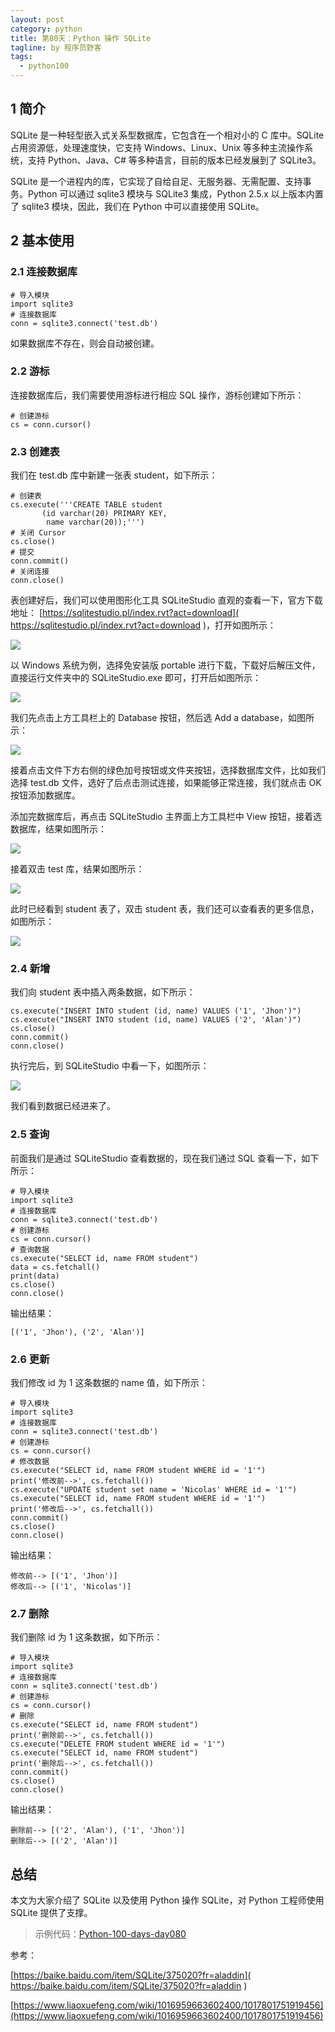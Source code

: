 ```yaml
---
layout: post
category: python
title: 第80天：Python 操作 SQLite
tagline: by 程序员野客
tags: 
  - python100
---
```


## 1 简介

SQLite 是一种轻型嵌入式关系型数据库，它包含在一个相对小的 C 库中。SQLite 占用资源低，处理速度快，它支持 Windows、Linux、Unix 等多种主流操作系统，支持 Python、Java、C# 等多种语言，目前的版本已经发展到了 SQLite3。

<!--more-->

SQLite 是一个进程内的库，它实现了自给自足、无服务器、无需配置、支持事务。Python 可以通过 sqlite3 模块与 SQLite3 集成，Python 2.5.x 以上版本内置了 sqlite3 模块，因此，我们在 Python 中可以直接使用 SQLite。 

## 2 基本使用

### 2.1 连接数据库

```
# 导入模块
import sqlite3
# 连接数据库
conn = sqlite3.connect('test.db')
```

如果数据库不存在，则会自动被创建。

### 2.2 游标

连接数据库后，我们需要使用游标进行相应 SQL 操作，游标创建如下所示：

```
# 创建游标
cs = conn.cursor()
```

### 2.3 创建表

我们在 test.db 库中新建一张表 student，如下所示：

```
# 创建表
cs.execute('''CREATE TABLE student
       (id varchar(20) PRIMARY KEY,
        name varchar(20));''')
# 关闭 Cursor
cs.close()
# 提交
conn.commit()
# 关闭连接
conn.close()
```

表创建好后，我们可以使用图形化工具 SQLiteStudio 直观的查看一下，官方下载地址： [https://sqlitestudio.pl/index.rvt?act=download]( https://sqlitestudio.pl/index.rvt?act=download )，打开如图所示：

![](http://www.justdopython.com/assets/images/2019/sqlite/sqlitestudio1.PNG)

以 Windows 系统为例，选择免安装版 portable 进行下载，下载好后解压文件，直接运行文件夹中的 SQLiteStudio.exe 即可，打开后如图所示：

![](http://www.justdopython.com/assets/images/2019/sqlite/sqlitestudio2.PNG) 

我们先点击上方工具栏上的 Database 按钮，然后选 Add a database，如图所示：

![](http://www.justdopython.com/assets/images/2019/sqlite/sqlitestudio3.PNG) 

接着点击文件下方右侧的绿色加号按钮或文件夹按钮，选择数据库文件，比如我们选择 test.db 文件，选好了后点击测试连接，如果能够正常连接，我们就点击 OK 按钮添加数据库。

添加完数据库后，再点击 SQLiteStudio 主界面上方工具栏中 View 按钮，接着选数据库，结果如图所示：

![](http://www.justdopython.com/assets/images/2019/sqlite/sqlitestudio4.PNG) 

接着双击 test 库，结果如图所示：

![](http://www.justdopython.com/assets/images/2019/sqlite/sqlitestudio5.PNG) 

此时已经看到 student 表了，双击 student 表，我们还可以查看表的更多信息，如图所示：

![](http://www.justdopython.com/assets/images/2019/sqlite/sqlitestudio6.PNG) 

### 2.4 新增

我们向 student 表中插入两条数据，如下所示：

```
cs.execute("INSERT INTO student (id, name) VALUES ('1', 'Jhon')")
cs.execute("INSERT INTO student (id, name) VALUES ('2', 'Alan')")
cs.close()
conn.commit()
conn.close()
```

执行完后，到 SQLiteStudio 中看一下，如图所示：

![](http://www.justdopython.com/assets/images/2019/sqlite/sqlitestudio7.PNG) 

我们看到数据已经进来了。

### 2.5 查询

前面我们是通过 SQLiteStudio 查看数据的，现在我们通过 SQL 查看一下，如下所示：

```
# 导入模块
import sqlite3
# 连接数据库
conn = sqlite3.connect('test.db')
# 创建游标
cs = conn.cursor()
# 查询数据
cs.execute("SELECT id, name FROM student")
data = cs.fetchall()
print(data)
cs.close()
conn.close()
```

输出结果：

```
[('1', 'Jhon'), ('2', 'Alan')]
```

### 2.6 更新

我们修改 id 为 1 这条数据的 name 值，如下所示：

```
# 导入模块
import sqlite3
# 连接数据库
conn = sqlite3.connect('test.db')
# 创建游标
cs = conn.cursor()
# 修改数据
cs.execute("SELECT id, name FROM student WHERE id = '1'")
print('修改前-->', cs.fetchall())
cs.execute("UPDATE student set name = 'Nicolas' WHERE id = '1'")
cs.execute("SELECT id, name FROM student WHERE id = '1'")
print('修改后-->', cs.fetchall())
conn.commit()
cs.close()
conn.close()
```

输出结果：

```
修改前--> [('1', 'Jhon')]
修改后--> [('1', 'Nicolas')]
```

### 2.7 删除

我们删除 id 为 1 这条数据，如下所示：

```
# 导入模块
import sqlite3
# 连接数据库
conn = sqlite3.connect('test.db')
# 创建游标
cs = conn.cursor()
# 删除
cs.execute("SELECT id, name FROM student")
print('删除前-->', cs.fetchall())
cs.execute("DELETE FROM student WHERE id = '1'")
cs.execute("SELECT id, name FROM student")
print('删除后-->', cs.fetchall())
conn.commit()
cs.close()
conn.close()
```

输出结果：

```
删除前--> [('2', 'Alan'), ('1', 'Jhon')]
删除后--> [('2', 'Alan')]
```

## 总结

本文为大家介绍了 SQLite 以及使用 Python 操作 SQLite，对 Python 工程师使用 SQLite 提供了支撑。

> 示例代码：[Python-100-days-day080](https://github.com/JustDoPython/python-100-day/tree/master/day-080)

参考：

[https://baike.baidu.com/item/SQLite/375020?fr=aladdin]( https://baike.baidu.com/item/SQLite/375020?fr=aladdin )

[https://www.liaoxuefeng.com/wiki/1016959663602400/1017801751919456](https://www.liaoxuefeng.com/wiki/1016959663602400/1017801751919456)

